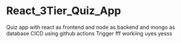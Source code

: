 # React_3Tier_Quiz_App
Quiz app with react as frontend and node as backend and mongo as database CICD using github actions
Trigger
fff workiing uyes
yesss
